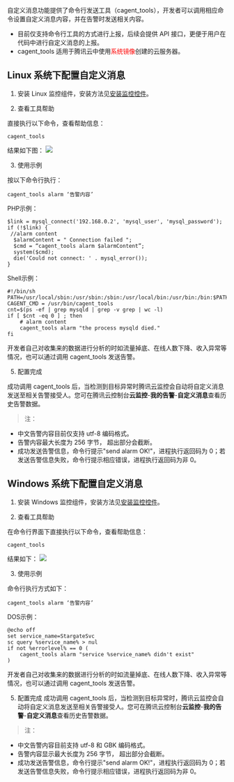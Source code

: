 自定义消息功能提供了命令行发送工具（cagent_tools），开发者可以调用相应命令设置自定义消息内容，并在告警时发送相关内容。

- 目前仅支持命令行工具的方式进行上报，后续会提供 API 接口，更便于用户在代码中进行自定义消息的上报。
- cagent_tools 适用于腾讯云中使用<font color="red">系统镜像</font>创建的云服务器。

## Linux 系统下配置自定义消息
1) 安装 Linux 监控组件，安装方法见[安装监控控件](/doc/product/248/6211)。

2) 查看工具帮助

直接执行以下命令，查看帮助信息：

```
cagent_tools
```
结果如下图：
![](//mccdn.qcloud.com/img56cacd38f3fb9.png)

3) 使用示例

按以下命令行执行：

```
cagent_tools alarm ‘告警内容’
```

PHP示例：

```
$link = mysql_connect('192.168.0.2', 'mysql_user', 'mysql_password');
if (!$link) {
 //alarm content
  $alarmContent = " Connection failed ";
  $cmd = “cagent_tools alarm $alarmContent”; 
  system($cmd);
  die('Could not connect: ' . mysql_error());
}
```
Shell示例：

```
#!/bin/sh
PATH=/usr/local/sbin:/usr/sbin:/sbin:/usr/local/bin:/usr/bin:/bin:$PATH
CAGENT_CMD = /usr/bin/cagent_tools
cnt=$(ps -ef | grep mysqld | grep -v grep | wc -l)
if [ $cnt -eq 0 ] ; then
    # alarm content 
    cagent_tools alarm "the process mysqld died."
fi
```

开发者自己对收集来的数据进行分析的时如流量掉底、在线人数下降、收入异常等情况，也可以通过调用 cagent_tools 发送告警。

5) 配置完成

成功调用 cagent_tools 后，当检测到目标异常时腾讯云监控会自动将自定义消息发送至相关告警接受人。您可在腾讯云控制台**云监控**-**我的告警**-**自定义消息**查看历史告警数据。

> 注：
> 
- 中文告警内容目前仅支持 utf-8 编码格式。
- 告警内容最大长度为 256 字节， 超出部分会截断。
- 成功发送告警信息，命令行提示"send alarm OK!"，进程执行返回码为 0；若发送告警信息失败，命令行提示相应错误，进程执行返回码为非 0。

## Windows 系统下配置自定义消息
1) 安装 Windows 监控组件，安装方法见[安装监控控件](/doc/product/248/6211)。

2) 查看工具帮助

在命令行界面下直接执行以下命令，查看帮助信息：

```
cagent_tools
```
结果如下：
![](//mccdn.qcloud.com/img56cacf193430e.png)

3) 使用示例

命令行执行方式如下：

```
cagent_tools alarm ‘告警内容’
```

DOS示例：

```
@echo off
set service_name=StargateSvc
sc query %service_name% > nul
if not %errorlevel% == 0 (
    cagent_tools alarm "service %service_name% didn't exist"
)
```

开发者自己对收集来的数据进行分析的时如流量掉底、在线人数下降、收入异常等情况，也可以通过调用 cagent_tools 发送告警。

5) 配置完成
成功调用 cagent_tools 后，当检测到目标异常时，腾讯云监控会自动将自定义消息发送至相关告警接受人。您可在腾讯云控制台**云监控**-**我的告警**-**自定义消息**查看历史告警数据。

> 注：
> 
- 中文告警内容目前支持 utf-8 和 GBK 编码格式。
- 告警内容显示最大长度为 256 字节， 超出部分会截断。
- 成功发送告警信息，命令行提示"send alarm OK!"，进程执行返回码为 0；若发送告警信息失败，命令行提示相应错误，进程执行返回码为非 0。